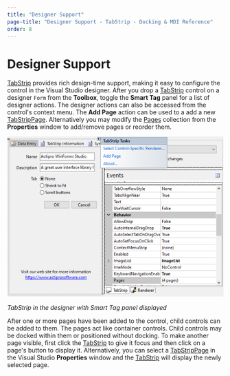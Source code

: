 ```yaml
---
title: "Designer Support"
page-title: "Designer Support - TabStrip - Docking & MDI Reference"
order: 8
---
```

# Designer Support

[TabStrip](xref:ActiproSoftware.UI.WinForms.Controls.Docking.TabStrip) provides rich design-time support, making it easy to configure the control in the Visual Studio designer.  After you drop a [TabStrip](xref:ActiproSoftware.UI.WinForms.Controls.Docking.TabStrip) control on a designer `Form` from the **Toolbox**, toggle the **Smart Tag** panel for a list of designer actions. The designer actions can also be accessed from the control's context menu.  The **Add Page** action can be used to a add a new [TabStripPage](xref:ActiproSoftware.UI.WinForms.Controls.Docking.TabStripPage).  Alternatively you may modify the [Pages](xref:ActiproSoftware.UI.WinForms.Controls.Docking.TabStrip.Pages) collection from the **Properties** window to add/remove pages or reorder them.

![Screenshot](../images/tabstrip-designer.png)

*TabStrip in the designer with Smart Tag panel displayed*

After one or more pages have been added to the control, child controls can be added to them.  The pages act like container controls.  Child controls may be docked within them or positioned without docking.  To make another page visible, first click the [TabStrip](xref:ActiproSoftware.UI.WinForms.Controls.Docking.TabStrip) to give it focus and then click on a page's button to display it.  Alternatively, you can select a [TabStripPage](xref:ActiproSoftware.UI.WinForms.Controls.Docking.TabStripPage) in the Visual Studio **Properties** window and the [TabStrip](xref:ActiproSoftware.UI.WinForms.Controls.Docking.TabStrip) will display the newly selected page.

